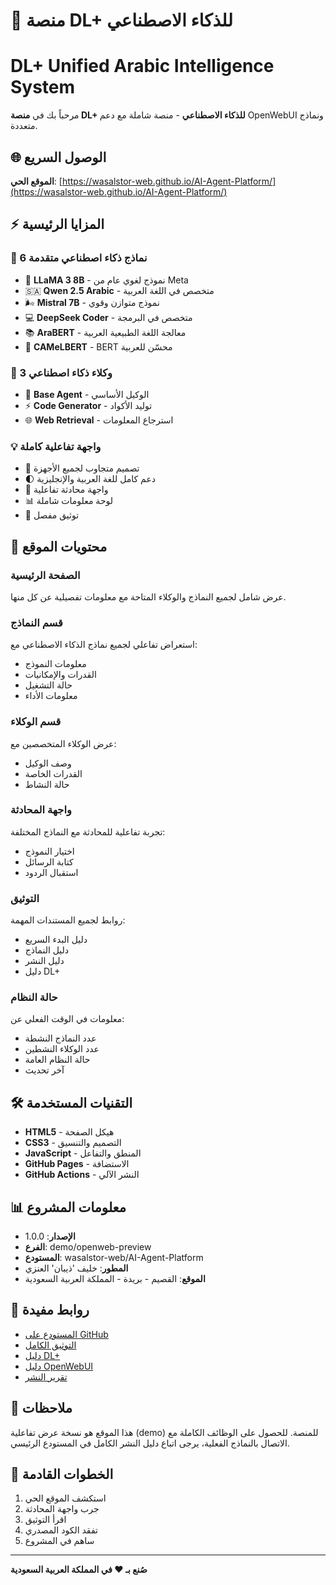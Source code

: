 # 🚀 منصة DL+ للذكاء الاصطناعي
# DL+ Unified Arabic Intelligence System

مرحباً بك في **منصة DL+ للذكاء الاصطناعي** - منصة شاملة مع دعم OpenWebUI ونماذج متعددة.

## 🌐 الوصول السريع

**الموقع الحي**: [https://wasalstor-web.github.io/AI-Agent-Platform/](https://wasalstor-web.github.io/AI-Agent-Platform/)

## ⚡ المزايا الرئيسية

### 🤖 6 نماذج ذكاء اصطناعي متقدمة
- 🦙 **LLaMA 3 8B** - نموذج لغوي عام من Meta
- 🇸🇦 **Qwen 2.5 Arabic** - متخصص في اللغة العربية
- 🌬️ **Mistral 7B** - نموذج متوازن وقوي
- 💻 **DeepSeek Coder** - متخصص في البرمجة
- 📚 **AraBERT** - معالجة اللغة الطبيعية العربية
- 🐫 **CAMeLBERT** - BERT محسّن للعربية

### 🎯 3 وكلاء ذكاء اصطناعي
- 🤖 **Base Agent** - الوكيل الأساسي
- ⚡ **Code Generator** - توليد الأكواد
- 🌐 **Web Retrieval** - استرجاع المعلومات

### 💡 واجهة تفاعلية كاملة
- 📱 تصميم متجاوب لجميع الأجهزة
- 🌓 دعم كامل للغة العربية والإنجليزية
- 💬 واجهة محادثة تفاعلية
- 📊 لوحة معلومات شاملة
- 📖 توثيق مفصل

## 📂 محتويات الموقع

### الصفحة الرئيسية
عرض شامل لجميع النماذج والوكلاء المتاحة مع معلومات تفصيلية عن كل منها.

### قسم النماذج
استعراض تفاعلي لجميع نماذج الذكاء الاصطناعي مع:
- معلومات النموذج
- القدرات والإمكانيات
- حالة التشغيل
- معلومات الأداء

### قسم الوكلاء
عرض الوكلاء المتخصصين مع:
- وصف الوكيل
- القدرات الخاصة
- حالة النشاط

### واجهة المحادثة
تجربة تفاعلية للمحادثة مع النماذج المختلفة:
- اختيار النموذج
- كتابة الرسائل
- استقبال الردود

### التوثيق
روابط لجميع المستندات المهمة:
- دليل البدء السريع
- دليل النماذج
- دليل النشر
- دليل DL+

### حالة النظام
معلومات في الوقت الفعلي عن:
- عدد النماذج النشطة
- عدد الوكلاء النشطين
- حالة النظام العامة
- آخر تحديث

## 🛠️ التقنيات المستخدمة

- **HTML5** - هيكل الصفحة
- **CSS3** - التصميم والتنسيق
- **JavaScript** - المنطق والتفاعل
- **GitHub Pages** - الاستضافة
- **GitHub Actions** - النشر الآلي

## 📊 معلومات المشروع

- **الإصدار**: 1.0.0
- **الفرع**: demo/openweb-preview
- **المستودع**: wasalstor-web/AI-Agent-Platform
- **المطور**: خليف 'ذيبان' العنزي
- **الموقع**: القصيم - بريدة - المملكة العربية السعودية

## 🔗 روابط مفيدة

- [المستودع على GitHub](https://github.com/wasalstor-web/AI-Agent-Platform)
- [التوثيق الكامل](https://github.com/wasalstor-web/AI-Agent-Platform/blob/main/README.md)
- [دليل DL+](https://github.com/wasalstor-web/AI-Agent-Platform/blob/main/DLPLUS_README.md)
- [دليل OpenWebUI](https://github.com/wasalstor-web/AI-Agent-Platform/blob/main/OPENWEBUI_INTEGRATION.md)
- [تقرير النشر](./FINAL_REPORT.md)

## 📝 ملاحظات

هذا الموقع هو نسخة عرض تفاعلية (demo) للمنصة. للحصول على الوظائف الكاملة مع الاتصال بالنماذج الفعلية، يرجى اتباع دليل النشر الكامل في المستودع الرئيسي.

## 🎯 الخطوات القادمة

1. استكشف الموقع الحي
2. جرب واجهة المحادثة
3. اقرأ التوثيق
4. تفقد الكود المصدري
5. ساهم في المشروع

---

**صُنع بـ ❤️ في المملكة العربية السعودية**
